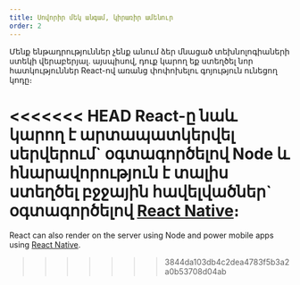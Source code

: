 ```yaml
---
title: Սովորիր մեկ անգամ, կիրառիր ամենուր
order: 2
---
```


Մենք ենթադրություններ չենք անում ձեր մնացած տեխնոլոգիաների ստեկի վերաբերյալ. այսպիսով, դուք կարող եք ստեղծել նոր հատկություններ React-ով առանց փոփոխելու գոյություն ունեցող կոդը։

<<<<<<< HEAD
React-ը նաև կարող է արտապատկերվել սերվերում\` օգտագործելով Node և հնարավորություն է տալիս ստեղծել բջջային հավելվածներ\` օգտագործելով [React Native](https://facebook.github.io/react-native/)։
=======
React can also render on the server using Node and power mobile apps using [React Native](https://reactnative.dev/).
>>>>>>> 3844da103db4c2dea4783f5b3a2a0b53708d04ab
